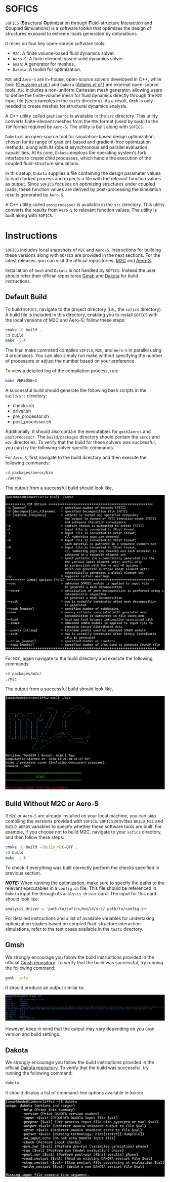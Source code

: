 # SOFICS

`SOFICS` (**S**tructural **O**ptimization through **F**luid-structure **I**nteraction and **C**oupled **S**imulations) is a software toolkit that optimizes the design of structures exposed to extreme loads generated by detonations. 

It relies on four key open-source software tools:

* `M2C`: A finite volume-based fluid dynamics solver.
* `Aero-S`: A finite element-based solid dynamics solver.
* `Gmsh`: A generator for meshes.
* `Dakota`: A toolkit for optimization.

`M2C` and `Aero-S` are in-house, open-source solvers developed in C++, while `Gmsh` ([Geuzaine *et al.*](https://doi.org/10.1002/nme.2579)) and `Dakota` ([Adams *et al.*](https://doi.org/10.2172/1817318)) are external open-source tools. `M2C` includes a non-uniform Cartesian mesh generator, allowing users to define the finite-volume mesh for fluid dynamics directly through the `M2C` input file (see examples in the `tests` directory). As a result, `Gmsh` is only needed to create meshes for structural dynamics analysis.

A C++ utility called `gmsh2aeros` is available in the `src` directory. This utility converts finite-element meshes from the `MSH` format (used by `Gmsh`) to the `TOP` format required by `Aero-S`. The utility is built along with `SOFICS`.

`Dakota` is an open-source tool for simulation-based design optimization, chosen for its range of gradient-based and gradient-free optimization methods, along with its robust asynchronous and parallel evaluation capabilities. At its core, `Dakota` employs the operating system's fork interface to create child processes, which handle the execution of the coupled fluid-structure simulations.

In this setup, `Dakota` supplies a file containing the design parameter values to each forked process and expects a file with the relevant function values as output. Since `SOFICS` focuses on optimizing structures under coupled loads, these function values are derived by post-processing the simulation results generated by `Aero-S`.

A C++ utility called `postprocessor` is available in the `src` directory. This utility converts the results from `Aero-S` to relevant function values. The utility is built along with `SOFICS`.

# Instructions

`SOFICS` includes local snapshots of `M2C` and `Aero-S`. Instructions for building these versions along with `SOFICS` are provided in the next sections. For the latest releases, you can visit the official repositories: [M2C](https://github.com/kevinwgy/m2c) and [Aero-S](https://bitbucket.org/frg/aero-s/src/master/).

Installation of `Gmsh` and `Dakota` is not handled by `SOFICS`. Instead the user should refer their official repositores [Gmsh](https://gitlab.onelab.info/gmsh/gmsh/-/tree/gmsh_4_13_1) and [Dakota](https://github.com/snl-dakota/dakota?tab=coc-ov-file) for build instructions.

## Default Build

To build `SOFICS`, navigate to the project directory (i.e., the `sofics` directory). A build file is included in this directory, enabling you to install `SOFICS` with the local versions of M2C and Aero-S; follow these steps:

```sh
cmake -B build .
cd build
make -j 4
```

The final make command compiles `SOFICS`, `M2C`, and `Aero-S` in parallel using 4 processors. You can also simply run make without specifying the number of processors or adjust the number based on your preference.

To view a detailed log of the compilation process, run:

```sh
make VERBOSE=1
```

A successful build should generate the following bash scripts in the `build/src` directory: 
* checks.sh
* driver.sh
* pre_processor.sh
* post_processor.sh

Additionally, it should also contain the executables for `gmsh2aeros` and `postprocessor`. The `build/packages` directory should contain the `aeros` and `m2c` directories. To verify that the build for these solvers was successful, you can try the following solver specific commands.

For `Aero-S`, first navigate to the build directory and then execute the following commands:
```sh
cd packages/aeros/bin
./aeros
```
The output from a successful build should look like,

![Aero-S default output.](images/AeroSOutput.jpg)

For `M2C`, again navigate to the build directory and execute the following commands:
```sh
cd packages/m2c/
./m2c
```
The output from a successful build should look like,

![M2C default output.](images/M2COutput.jpg)

## Build Without M2C or Aero-S

If `M2C` or `Aero-S` are already installed on your local machine, you can skip compiling the versions provided with `SOFICS`. `SOFICS` provides `BUILD_M2C` and `BUILD_AEROS` variables to specify whether these software tools are built. For example, if you choose not to build M2C, navigate to your `sofics` directory, and then follow these steps:

```sh
cmake -B build -DBUILD_M2C=OFF .
cd build
make -j 4
```

To check if everything was built correctly perform the checks specified in previous section.

***NOTE:*** When running the optimization, make sure to specify the paths to the relevant executables in a `config.sh` file. This file should be referenced in `Dakota` input file through its `analysis_driver` card. The input for this card should look like:

```text
analysis_driver = 'path/to/sofics/build/src/ path/to/config.sh'
```

For detailed instructions and a list of available variables for undertaking optimization studies based on coupled fluid-structure interaction simulations, refer to the test cases available in the `tests` directory.

## Gmsh

We strongly encourage you follow the build instructions provided in the official [Gmsh repository](https://gitlab.onelab.info/gmsh/gmsh/-/tree/gmsh_4_13_1). To verify that the build was successful, try running the following command:

```sh
gmsh -info
```

It should produce an output similar to:

![Gmsh test output.](images/GmshOutput.jpg)

However, keep in mind that the output may vary depending on you `Gmsh` version and build settings.


## Dakota

We strongly encourage you follow the build instructions provided in the official [Dakota repository](https://github.com/snl-dakota/dakota?tab=coc-ov-file). To verify that the build was successful, try running the following command:

```sh
dakota
```

It should display a list of command-line options available in `Dakota`.

![Dakota test output.](images/DakotaOutput.jpg)